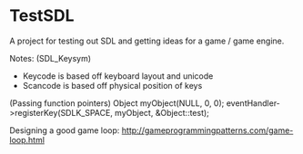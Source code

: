 # TestSDL

A project for testing out SDL and getting ideas for a game / game engine.

Notes:
(SDL_Keysym)
  - Keycode is based off keyboard layout and unicode
  - Scancode is based off physical position of keys

(Passing function pointers)
  Object myObject(NULL, 0, 0);
  eventHandler->registerKey(SDLK_SPACE, myObject, &Object::test);

Designing a good game loop:
http://gameprogrammingpatterns.com/game-loop.html
